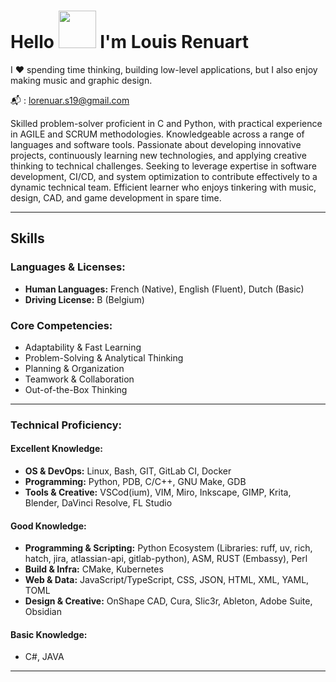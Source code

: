 # Hello <img src="https://c.tenor.com/SNL9_xhZl9oAAAAi/waving-hand-joypixels.gif" height="60px"> I'm Louis Renuart

I &#10084;&#65039; spending time thinking, building low-level applications, but I also enjoy making music and graphic design.
<p>📬 : <a href="mailto:lorenuar.s19@gmail.com">lorenuar.s19@gmail.com</a><p>

Skilled problem-solver proficient in C and Python, with practical experience in AGILE and SCRUM methodologies. Knowledgeable across a range of languages and software tools. Passionate about developing innovative projects, continuously learning new technologies, and applying creative thinking to technical challenges. Seeking to leverage expertise in software development, CI/CD, and system optimization to contribute effectively to a dynamic technical team. Efficient learner who enjoys tinkering with music, design, CAD, and game development in spare time.

---
## Skills
### Languages & Licenses:
- **Human Languages:** French (Native), English (Fluent), Dutch (Basic)
- **Driving License:** B (Belgium)

### Core Competencies:
- Adaptability & Fast Learning
- Problem-Solving & Analytical Thinking
- Planning & Organization
- Teamwork & Collaboration
- Out-of-the-Box Thinking

---

### Technical Proficiency:

#### Excellent Knowledge:
- **OS & DevOps:** Linux, Bash, GIT, GitLab CI, Docker
- **Programming:** Python, PDB, C/C++, GNU Make, GDB
- **Tools & Creative:** VSCod(ium), VIM, Miro, Inkscape, GIMP, Krita, Blender, DaVinci Resolve, FL Studio

#### Good Knowledge:
- **Programming & Scripting:** Python Ecosystem (Libraries: ruff, uv, rich, hatch, jira, atlassian-api, gitlab-python), ASM, RUST (Embassy), Perl
- **Build & Infra:** CMake, Kubernetes
- **Web & Data:** JavaScript/TypeScript, CSS, JSON, HTML, XML, YAML, TOML
- **Design & Creative:** OnShape CAD, Cura, Slic3r, Ableton, Adobe Suite, Obsidian

#### **Basic Knowledge:**
  - C#, JAVA

---

